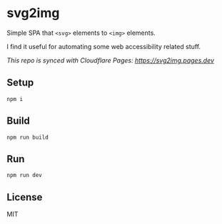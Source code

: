 # svg2img

Simple SPA that `<svg>` elements to `<img>` elements.

I find it useful for automating some web accessibility related stuff.

*This repo is synced with Cloudflare Pages: https://svg2img.pages.dev*

## Setup

```
npm i
```

## Build

```
npm run build
```

## Run

```
npm run dev
```


## License

MIT
